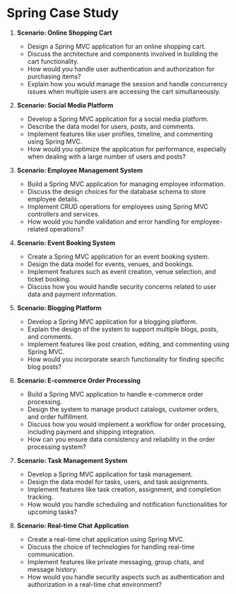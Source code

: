# Spring Case Study

1. **Scenario: Online Shopping Cart**
   - Design a Spring MVC application for an online shopping cart.
   - Discuss the architecture and components involved in building the cart functionality.
   - How would you handle user authentication and authorization for purchasing items?
   - Explain how you would manage the session and handle concurrency issues when multiple users are accessing the cart simultaneously.

2. **Scenario: Social Media Platform**
   - Develop a Spring MVC application for a social media platform.
   - Describe the data model for users, posts, and comments.
   - Implement features like user profiles, timeline, and commenting using Spring MVC.
   - How would you optimize the application for performance, especially when dealing with a large number of users and posts?

3. **Scenario: Employee Management System**
   - Build a Spring MVC application for managing employee information.
   - Discuss the design choices for the database schema to store employee details.
   - Implement CRUD operations for employees using Spring MVC controllers and services.
   - How would you handle validation and error handling for employee-related operations?

4. **Scenario: Event Booking System**
   - Create a Spring MVC application for an event booking system.
   - Design the data model for events, venues, and bookings.
   - Implement features such as event creation, venue selection, and ticket booking.
   - Discuss how you would handle security concerns related to user data and payment information.

5. **Scenario: Blogging Platform**
   - Develop a Spring MVC application for a blogging platform.
   - Explain the design of the system to support multiple blogs, posts, and comments.
   - Implement features like post creation, editing, and commenting using Spring MVC.
   - How would you incorporate search functionality for finding specific blog posts?

6. **Scenario: E-commerce Order Processing**
   - Build a Spring MVC application to handle e-commerce order processing.
   - Design the system to manage product catalogs, customer orders, and order fulfillment.
   - Discuss how you would implement a workflow for order processing, including payment and shipping integration.
   - How can you ensure data consistency and reliability in the order processing system?

7. **Scenario: Task Management System**
   - Develop a Spring MVC application for task management.
   - Design the data model for tasks, users, and task assignments.
   - Implement features like task creation, assignment, and completion tracking.
   - How would you handle scheduling and notification functionalities for upcoming tasks?

8. **Scenario: Real-time Chat Application**
   - Create a real-time chat application using Spring MVC.
   - Discuss the choice of technologies for handling real-time communication.
   - Implement features like private messaging, group chats, and message history.
   - How would you handle security aspects such as authentication and authorization in a real-time chat environment?
